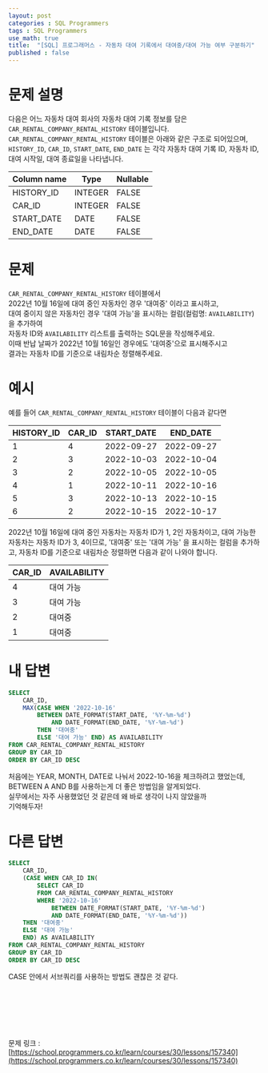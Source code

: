 ```yaml
---
layout: post
categories : SQL Programmers
tags : SQL Programmers
use_math: true
title:  "[SQL] 프로그래머스 - 자동차 대여 기록에서 대여중/대여 가능 여부 구분하기"
published : false
---
```

# 문제 설명
다음은 어느 자동차 대여 회사의 자동차 대여 기록 정보를 담은 `CAR_RENTAL_COMPANY_RENTAL_HISTORY` 테이블입니다. `CAR_RENTAL_COMPANY_RENTAL_HISTORY` 테이블은 아래와 같은 구조로 되어있으며, `HISTORY_ID`, `CAR_ID`, `START_DATE`, `END_DATE` 는 각각 자동차 대여 기록 ID, 자동차 ID, 대여 시작일, 대여 종료일을 나타냅니다.

|Column name|Type|Nullable|
|---|---|---|
|HISTORY_ID|INTEGER|FALSE|
|CAR_ID|INTEGER|FALSE|
|START_DATE|DATE|FALSE|
|END_DATE|DATE|FALSE|

# 문제
`CAR_RENTAL_COMPANY_RENTAL_HISTORY` 테이블에서    
2022년 10월 16일에 대여 중인 자동차인 경우 '대여중' 이라고 표시하고,    
대여 중이지 않은 자동차인 경우 '대여 가능'을 표시하는 컬럼(컬럼명: `AVAILABILITY`)을 추가하여    
자동차 ID와 `AVAILABILITY` 리스트를 출력하는 SQL문을 작성해주세요.     
이때 반납 날짜가 2022년 10월 16일인 경우에도 '대여중'으로 표시해주시고     
결과는 자동차 ID를 기준으로 내림차순 정렬해주세요.

# 예시
예를 들어 `CAR_RENTAL_COMPANY_RENTAL_HISTORY` 테이블이 다음과 같다면

|HISTORY_ID|CAR_ID|START_DATE|END_DATE|
|---|---|---|---|
|1|4|2022-09-27|2022-09-27|
|2|3|2022-10-03|2022-10-04|
|3|2|2022-10-05|2022-10-05|
|4|1|2022-10-11|2022-10-16|
|5|3|2022-10-13|2022-10-15|
|6|2|2022-10-15|2022-10-17|
2022년 10월 16일에 대여 중인 자동차는 자동차 ID가 1, 2인 자동차이고, 대여 가능한 자동차는 자동차 ID가 3, 4이므로, '대여중' 또는 '대여 가능' 을 표시하는 컬럼을 추가하고, 자동차 ID를 기준으로 내림차순 정렬하면 다음과 같이 나와야 합니다.

|CAR_ID|AVAILABILITY|
|---|---|
|4|대여 가능|
|3|대여 가능|
|2|대여중|
|1|대여중|

# 내 답변
```sql
SELECT
    CAR_ID,
    MAX(CASE WHEN '2022-10-16' 
        BETWEEN DATE_FORMAT(START_DATE, '%Y-%m-%d') 
            AND DATE_FORMAT(END_DATE, '%Y-%m-%d')
        THEN '대여중'
        ELSE '대여 가능' END) AS AVAILABILITY
FROM CAR_RENTAL_COMPANY_RENTAL_HISTORY
GROUP BY CAR_ID
ORDER BY CAR_ID DESC
```
처음에는 YEAR, MONTH, DATE로 나눠서 2022-10-16을 체크하려고 했었는데,    
BETWEEN A AND B를 사용하는게 더 좋은 방법임을 알게되었다.     
실무에서는 자주 사용했었던 것 같은데 왜 바로 생각이 나지 않았을까       
기억해두자!

# 다른 답변 
```sql
SELECT
    CAR_ID,
    (CASE WHEN CAR_ID IN(
        SELECT CAR_ID
        FROM CAR_RENTAL_COMPANY_RENTAL_HISTORY
        WHERE '2022-10-16' 
            BETWEEN DATE_FORMAT(START_DATE, '%Y-%m-%d') 
            AND DATE_FORMAT(END_DATE, '%Y-%m-%d'))
    THEN '대여중'
    ELSE '대여 가능'
    END) AS AVAILABILITY
FROM CAR_RENTAL_COMPANY_RENTAL_HISTORY
GROUP BY CAR_ID
ORDER BY CAR_ID DESC
```
CASE 안에서 서브쿼리를 사용하는 방법도 괜찮은 것 같다. 


<br>
<br>
<br>
<br>
<br>

문제 링크 : [https://school.programmers.co.kr/learn/courses/30/lessons/157340](https://school.programmers.co.kr/learn/courses/30/lessons/157340)